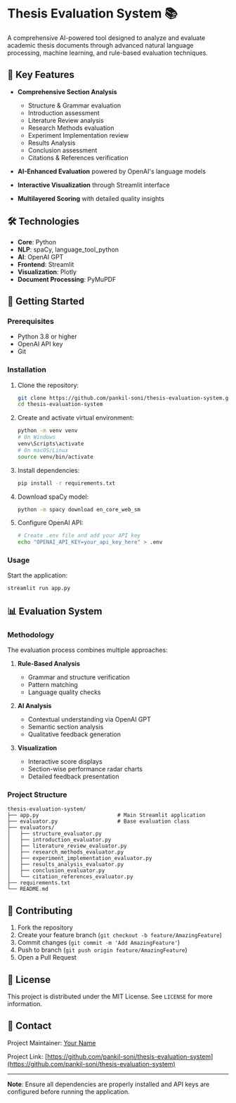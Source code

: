 # Thesis Evaluation System 📚

A comprehensive AI-powered tool designed to analyze and evaluate academic thesis documents through advanced natural language processing, machine learning, and rule-based evaluation techniques.

## 🌟 Key Features

- **Comprehensive Section Analysis**

  - Structure & Grammar evaluation
  - Introduction assessment
  - Literature Review analysis
  - Research Methods evaluation
  - Experiment Implementation review
  - Results Analysis
  - Conclusion assessment
  - Citations & References verification

- **AI-Enhanced Evaluation** powered by OpenAI's language models
- **Interactive Visualization** through Streamlit interface
- **Multilayered Scoring** with detailed quality insights

## 🛠 Technologies

- **Core**: Python
- **NLP**: spaCy, language_tool_python
- **AI**: OpenAI GPT
- **Frontend**: Streamlit
- **Visualization**: Plotly
- **Document Processing**: PyMuPDF

## 🚀 Getting Started

### Prerequisites

- Python 3.8 or higher
- OpenAI API key
- Git

### Installation

1. Clone the repository:

   ```bash
   git clone https://github.com/pankil-soni/thesis-evaluation-system.git
   cd thesis-evaluation-system
   ```

2. Create and activate virtual environment:

   ```bash
   python -m venv venv
   # On Windows
   venv\Scripts\activate
   # On macOS/Linux
   source venv/bin/activate
   ```

3. Install dependencies:

   ```bash
   pip install -r requirements.txt
   ```

4. Download spaCy model:

   ```bash
   python -m spacy download en_core_web_sm
   ```

5. Configure OpenAI API:
   ```bash
   # Create .env file and add your API key
   echo "OPENAI_API_KEY=your_api_key_here" > .env
   ```

### Usage

Start the application:

```bash
streamlit run app.py
```

## 📊 Evaluation System

### Methodology

The evaluation process combines multiple approaches:

1. **Rule-Based Analysis**

   - Grammar and structure verification
   - Pattern matching
   - Language quality checks

2. **AI Analysis**

   - Contextual understanding via OpenAI GPT
   - Semantic section analysis
   - Qualitative feedback generation

3. **Visualization**
   - Interactive score displays
   - Section-wise performance radar charts
   - Detailed feedback presentation

### Project Structure

```
thesis-evaluation-system/
├── app.py                         # Main Streamlit application
├── evaluator.py                   # Base evaluation class
├── evaluators/
│   ├── structure_evaluator.py
│   ├── introduction_evaluator.py
│   ├── literature_review_evaluator.py
│   ├── research_methods_evaluator.py
│   ├── experiment_implementation_evaluator.py
│   ├── results_analysis_evaluator.py
│   ├── conclusion_evaluator.py
│   └── citation_references_evaluator.py
├── requirements.txt
└── README.md
```

## 🤝 Contributing

1. Fork the repository
2. Create your feature branch (`git checkout -b feature/AmazingFeature`)
3. Commit changes (`git commit -m 'Add AmazingFeature'`)
4. Push to branch (`git push origin feature/AmazingFeature`)
5. Open a Pull Request

## 📄 License

This project is distributed under the MIT License. See `LICENSE` for more information.

## 📧 Contact

Project Maintainer: [Your Name](mailto:your.email@example.com)

Project Link: [https://github.com/pankil-soni/thesis-evaluation-system](https://github.com/pankil-soni/thesis-evaluation-system)

---

**Note**: Ensure all dependencies are properly installed and API keys are configured before running the application.
